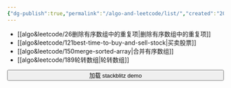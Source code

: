 ```yaml
---
{"dg-publish":true,"permalink":"/algo-and-leetcode/list/","created":"2024-05-13T13:17:09.640+08:00","updated":"2024-05-14T11:13:02.226+08:00"}
---
```


+ [[algo&leetcode/26删除有序数组中的重复项\|删除有序数组中的重复项]]
+ [[algo&leetcode/121best-time-to-buy-and-sell-stock\|买卖股票]]
+ [[algo&leetcode/150merge-sorted-array\|合并有序数组]]
+ [[algo&leetcode/189轮转数组\|轮转数组]]

<button id="loadIframeBtn" style="width: 100%">加载 stackblitz demo</button>
<div id="framewrapper"></div>

<script>
    document.getElementById('loadIframeBtn').addEventListener('click', function() {
        var framewrapper = document.getElementById('framewrapper');
        var iframe = document.createElement('iframe'); 
	// 设置 iframe 属性
	iframe.src = 'https://stackblitz.com/edit/daisyui-react-vite-hbar4g?file=src%2FApp.jsx';
	iframe.sandbox = 'allow-modals allow-forms allow-popups allow-scripts allow-same-origin';
	iframe.style.height = '500px';
	iframe.style.width = '100%';
	iframe.style.display = 'block';
	framewrapper.appendChild(iframe)
    });
</script>


